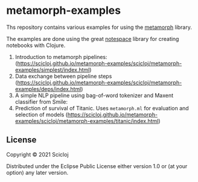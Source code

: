 # metamorph-examples

Ths repository contains various examples for using the [metamorph](https://github.com/scicloj/metamorph) library.

The examples are done using the great [notespace](https://github.com/scicloj/notespace) library for creating notebooks with Clojure.

1. Introduction to metamorph pipelines: (https://scicloj.github.io/metamorph-examples/scicloj/metamorph-examples/simplest/index.html)
2. Data exchange between pipeline steps
(https://scicloj.github.io/metamorph-examples/scicloj/metamorph-examples/deps/index.html)
3. A simple NLP pipeline using bag-of-word tokenizer and Maxent classifier from Smile:
4. Prediction of survival of Titanic. Uses `metamorph.ml` for evaluation and selection of models
(https://scicloj.github.io/metamorph-examples/scicloj/metamorph-examples/titanic/index.html)

## License

Copyright © 2021 Scicloj

Distributed under the Eclipse Public License either version 1.0 or (at
your option) any later version.
